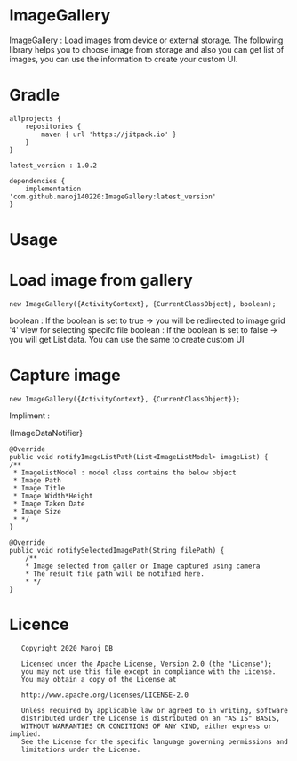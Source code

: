 # ImageGallery
ImageGallery : Load images from device or external storage. The following library helps you to choose image from storage and also you can get list of images, you can use the information to create your custom UI.

# Gradle
    allprojects {
        repositories {
            maven { url 'https://jitpack.io' }
        }
    }
    
    latest_version : 1.0.2
    
    dependencies {
        implementation 'com.github.manoj140220:ImageGallery:latest_version'
    }

# Usage

# Load image from gallery

    new ImageGallery({ActivityContext}, {CurrentClassObject}, boolean);
    
boolean : If the boolean is set to true -> you will be redirected to image grid '4' view for selecting specifc file
boolean : If the boolean is set to false -> you will get List<Image> data. You can use the same to create custom UI

# Capture image

    new ImageGallery({ActivityContext}, {CurrentClassObject});

Impliment :

{ImageDataNotifier}

    @Override
    public void notifyImageListPath(List<ImageListModel> imageList) {
    /**
     * ImageListModel : model class contains the below object
     * Image Path
     * Image Title
     * Image Width*Height
     * Image Taken Date
     * Image Size
     * */
    }

    @Override
    public void notifySelectedImagePath(String filePath) {
        /**
        * Image selected from galler or Image captured using camera
        * The result file path will be notified here.
        * */
    }

       
# Licence

       Copyright 2020 Manoj DB

       Licensed under the Apache License, Version 2.0 (the "License");
       you may not use this file except in compliance with the License.
       You may obtain a copy of the License at

       http://www.apache.org/licenses/LICENSE-2.0

       Unless required by applicable law or agreed to in writing, software
       distributed under the License is distributed on an "AS IS" BASIS,
       WITHOUT WARRANTIES OR CONDITIONS OF ANY KIND, either express or implied.
       See the License for the specific language governing permissions and
       limitations under the License.
